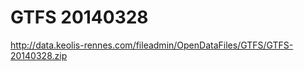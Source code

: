 GTFS 20140328
=============
http://data.keolis-rennes.com/fileadmin/OpenDataFiles/GTFS/GTFS-20140328.zip
